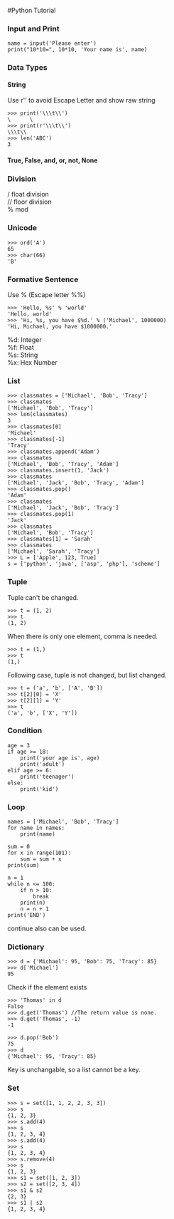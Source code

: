 #Python Tutorial
### Input and Print
```
name = input('Please enter')
print("10*10=", 10*10, 'Your name is', name)
```

### Data Types
#### String
Use r'' to avoid Escape Letter and show raw string
```
>>> print('\\\t\\')
\      \
>>> print(r'\\\t\\')
\\\t\\
>>> len('ABC')
3
```
#### True, False, and, or, not, None

### Division
/ float division            
// floor division              
% mod      

### Unicode
```
>>> ord('A')
65
>>> char(66)
'B'
```      

### Formative Sentence
Use % (Escape letter %%)
```
>>> 'Hello, %s' % 'world'
'Hello, world'
>>> 'Hi, %s, you have $%d.' % ('Michael', 1000000)
'Hi, Michael, you have $1000000.'
```
%d: Integer    
%f: Float        
%s: String         
%x: Hex Number

### List
```
>>> classmates = ['Michael', 'Bob', 'Tracy']
>>> classmates
['Michael', 'Bob', 'Tracy']
>>> len(classmates)
3
>>> classmates[0]
'Michael'
>>> classmates[-1]
'Tracy'
>>> classmates.append('Adam')
>>> classmates
['Michael', 'Bob', 'Tracy', 'Adam']
>>> classmates.insert(1, 'Jack')
>>> classmates
['Michael', 'Jack', 'Bob', 'Tracy', 'Adam']
>>> classmates.pop()
'Adam'
>>> classmates
['Michael', 'Jack', 'Bob', 'Tracy']
>>> classmates.pop(1)
'Jack'
>>> classmates
['Michael', 'Bob', 'Tracy']
>>> classmates[1] = 'Sarah'
>>> classmates
['Michael', 'Sarah', 'Tracy']
>>> L = ['Apple', 123, True]
s = ['python', 'java', ['asp', 'php'], 'scheme']
```
### Tuple
Tuple can't be changed.
```
>>> t = (1, 2)
>>> t
(1, 2)
```
When there is only one element, comma is needed.
```
>>> t = (1,)
>>> t
(1,)
```
Following case, tuple is not changed, but list changed.
```
>>> t = ('a', 'b', ['A', 'B'])
>>> t[2][0] = 'X'
>>> t[2][1] = 'Y'
>>> t
('a', 'b', ['X', 'Y'])
```
### Condition
```
age = 3
if age >= 18:
    print('your age is', age)
    print('adult')
elif age >= 6:
    print('teenager')
else:
    print('kid')
```
### Loop
```
names = ['Michael', 'Bob', 'Tracy']
for name in names:
    print(name)
```
```
sum = 0
for x in range(101):
    sum = sum + x
print(sum)
```
```
n = 1
while n <= 100:
    if n > 10: 
        break
    print(n)
    n = n + 1
print('END')
```
continue also can be used.    
### Dictionary
```
>>> d = {'Michael': 95, 'Bob': 75, 'Tracy': 85}
>>> d['Michael']
95
```
Check if the element exists
```
>>> 'Thomas' in d
False
>>> d.get('Thomas') //The return value is none.
>>> d.get('Thomas', -1)
-1
```
```
>>> d.pop('Bob')
75
>>> d
{'Michael': 95, 'Tracy': 85}
```
Key is unchangable, so a list cannot be a key.      
### Set
```
>>> s = set([1, 1, 2, 2, 3, 3])
>>> s
{1, 2, 3}
>>> s.add(4)
>>> s
{1, 2, 3, 4}
>>> s.add(4)
>>> s
{1, 2, 3, 4}
>>> s.remove(4)
>>> s
{1, 2, 3}
>>> s1 = set([1, 2, 3])
>>> s2 = set([2, 3, 4])
>>> s1 & s2
{2, 3}
>>> s1 | s2
{1, 2, 3, 4}
```




